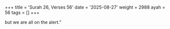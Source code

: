 +++
title = 'Surah 26, Verses 56'
date = '2025-08-27'
weight = 2988
ayah = 56
tags = []
+++

but we are all on the alert.”